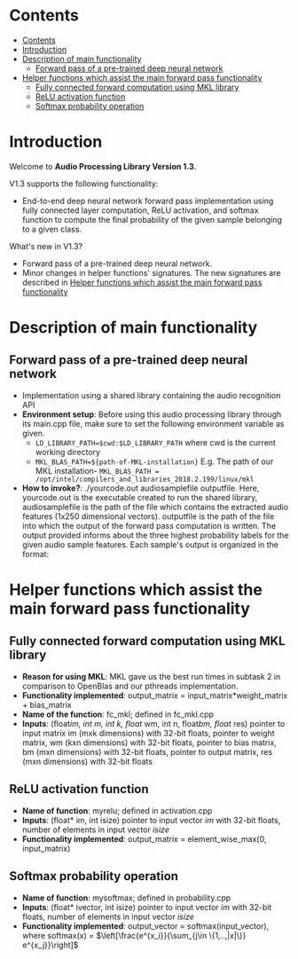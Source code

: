 # Contents

- [Contents](#contents)
- [Introduction](#introduction)
- [Description of main functionality](#description-of-main-functionality)
  - [Forward pass of a pre-trained deep neural network](#forward-pass-of-a-pre-trained-deep-neural-network)
- [Helper functions which assist the main forward pass functionality](#helper-functions-which-assist-the-main-forward-pass-functionality)
  - [Fully connected forward computation using MKL library](#fully-connected-forward-computation-using-mkl-library)
  - [ReLU activation function](#relu-activation-function)
  - [Softmax probability operation](#softmax-probability-operation)

# Introduction

Welcome to **Audio Processing Library Version 1.3**.

V1.3 supports the following functionality:

- End-to-end deep neural network forward pass implementation using fully connected layer computation, ReLU activation, and softmax function to compute the final probability of the given sample belonging to a given class.

What's new in V1.3?

- Forward pass of a pre-trained deep neural network.
- Minor changes in helper functions' signatures. The new signatures are described in [Helper functions which assist the main forward pass functionality](#helper-functions-which-assist-the-main-forward-pass-functionality)

# Description of main functionality

## Forward pass of a pre-trained deep neural network

- Implementation using a shared library containing the audio recognition API
- **Environment setup**: Before using this audio processing library through its main.cpp file, make sure to set the following environment variable as given.
  - ```LD_LIBRARY_PATH=$cwd:$LD_LIBRARY_PATH``` where cwd is the current working directory
  - ```MKL_BLAS_PATH=${path-of-MKL-installation}``` E.g. The path of our MKL installation- ```MKL_BLAS_PATH = /opt/intel/compilers_and_libraries_2018.2.199/linux/mkl```
- **How to invoke?**: ./yourcode.out audiosamplefile outputfile. Here, yourcode.out is the executable created to run the shared library, audiosamplefile is the path of the file which contains the extracted audio features (1x250 dimensional vectors). outputfile is the path of the file into which the output of the forward pass computation is written. The output provided informs about the three highest probability labels for the given audio sample features. Each sample's output is organized in the format: <input-file-path> <highest-probability-label> <second-highest-probability-label> <third-highest-probability-label> <highest-probability> <second-highest-probability> <third-highest-probability>

# Helper functions which assist the main forward pass functionality

## Fully connected forward computation using MKL library
- **Reason for using MKL**: MKL gave us the best run times in subtask 2 in comparison to OpenBlas and our pthreads implementation.
- **Functionality implemented**: output_matrix = input_matrix*weight_matrix + bias_matrix
- **Name of the function**: fc_mkl; defined in fc_mkl.cpp
- **Inputs**: (float*im, int m, int k, float* wm, int n, float*bm, float* res) pointer to input matrix im (mxk dimensions) with 32-bit floats, pointer to weight matrix, wm (kxn dimensions) with 32-bit floats, pointer to bias matrix, bm (mxn dimensions) with 32-bit floats, pointer to output matrix, res (mxn dimensions) with 32-bit floats

## ReLU activation function

- **Name of function**: myrelu; defined in activation.cpp
- **Inputs**: (float* im, int isize) pointer to input vector _im_ with 32-bit floats, number of elements in input vector _isize_
- **Functionality implemented**: output_matrix = element_wise_max(0, input_matrix)

## Softmax probability operation

- **Name of function**: mysoftmax; defined in probability.cpp
- **Inputs**: (float* ivector, int isize) pointer to input vector _im_ with 32-bit floats, number of elements in input vector _isize_
- **Functionality implemented**: output_vector = softmax(input_vector), where softmax(x) = $\left[\frac{e^{x_i}}{\sum_{j\in \{1,..,|x|\}} e^{x_j}}\right]$
